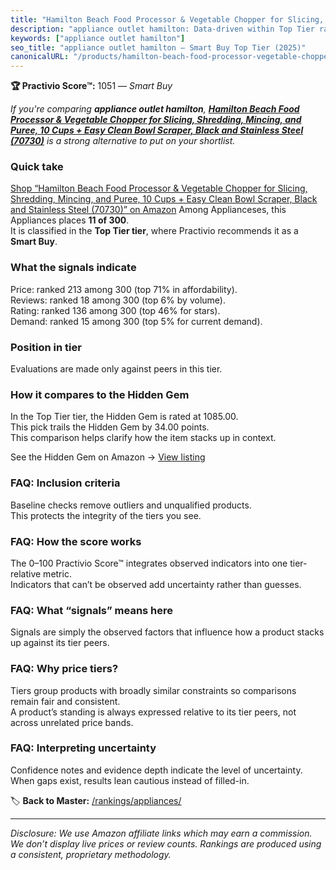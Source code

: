```yaml
---
title: "Hamilton Beach Food Processor & Vegetable Chopper for Slicing, Shredding, Mincing, and Puree, 10 Cups + Easy Clean Bowl Scraper, Black and Stainless Steel (70730)"
description: "appliance outlet hamilton: Data-driven within Top Tier ranking using the Practivio Score™. Positioned by quality, value, demand, findability, momentum."
keywords: ["appliance outlet hamilton"]
seo_title: "appliance outlet hamilton — Smart Buy Top Tier (2025)"
canonicalURL: "/products/hamilton-beach-food-processor-vegetable-chopper-for-slicing-shredding-mincing-and-puree-10-cups-easy-clean-bowl-scraper-black-and-stainless-steel-70730-B008J8MJIQ/"
---
```


**🏆 Practivio Score™:** 1051 — _Smart Buy_


*If you're comparing **appliance outlet hamilton**, **[Hamilton Beach Food Processor & Vegetable Chopper for Slicing, Shredding, Mincing, and Puree, 10 Cups + Easy Clean Bowl Scraper, Black and Stainless Steel (70730)](https://www.amazon.com/dp/B008J8MJIQ?tag=practivio-20)** is a strong alternative to put on your shortlist.*
### Quick take
[Shop “Hamilton Beach Food Processor & Vegetable Chopper for Slicing, Shredding, Mincing, and Puree, 10 Cups + Easy Clean Bowl Scraper, Black and Stainless Steel (70730)” on Amazon](https://www.amazon.com/dp/B008J8MJIQ?tag=practivio-20)
Among Applianceses, this Appliances places **11 of 300**.  
It is classified in the **Top Tier tier**, where Practivio recommends it as a **Smart Buy**.

### What the signals indicate
Price: ranked 213 among 300 (top 71% in affordability).  
Reviews: ranked 18 among 300 (top 6% by volume).  
Rating: ranked 136 among 300 (top 46% for stars).  
Demand: ranked 15 among 300 (top 5% for current demand).

### Position in tier
Evaluations are made only against peers in this tier.

### How it compares to the Hidden Gem
In the Top Tier tier, the Hidden Gem is rated at 1085.00.  
This pick trails the Hidden Gem by 34.00 points.  
This comparison helps clarify how the item stacks up in context.  

See the Hidden Gem on Amazon → [View listing](https://www.amazon.com/dp/B00939I7EK?tag=practivio-20)

### FAQ: Inclusion criteria
Baseline checks remove outliers and unqualified products.  
This protects the integrity of the tiers you see.

### FAQ: How the score works
The 0–100 Practivio Score™ integrates observed indicators into one tier-relative metric.  
Indicators that can’t be observed add uncertainty rather than guesses.

### FAQ: What “signals” means here
Signals are simply the observed factors that influence how a product stacks up against its tier peers.

### FAQ: Why price tiers?
Tiers group products with broadly similar constraints so comparisons remain fair and consistent.  
A product’s standing is always expressed relative to its tier peers, not across unrelated price bands.

### FAQ: Interpreting uncertainty
Confidence notes and evidence depth indicate the level of uncertainty.  
When gaps exist, results lean cautious instead of filled-in.


🏷️ **Back to Master:** [/rankings/appliances/](/rankings/appliances/)

---
_Disclosure: We use Amazon affiliate links which may earn a commission. We don’t display live prices or review counts. Rankings are produced using a consistent, proprietary methodology._
